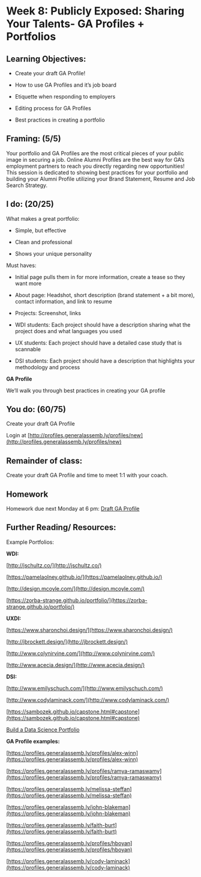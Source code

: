 # Week 8: Publicly Exposed: Sharing Your Talents- GA Profiles + Portfolios

## Learning Objectives:

* Create your draft GA Profile!

* How to use GA Profiles and it’s job board

* Etiquette when responding to employers

* Editing process for GA Profiles

* Best practices in creating a portfolio 

## Framing: (5/5)

Your portfolio and GA Profiles are the most critical pieces of your public image in securing a job. Online Alumni Profiles are the best way for GA’s employment partners to reach you directly regarding new opportunities! This session is dedicated to showing best practices for your portfolio and building your Alumni Profile utilizing your Brand Statement, Resume and Job Search Strategy.

## I do: (20/25)

What makes a great portfolio:

* Simple, but effective

* Clean and professional

* Shows your unique personality

Must haves:

* Initial page pulls them in for more information, create a tease so they want more

* About page: Headshot, short description (brand statement + a bit more), contact information, and link to resume

* Projects: Screenshot, links

* WDI students: Each project should have a description sharing what the project does and what languages you used

* UX students: Each project should have a detailed case study that is scannable

* DSI students: Each project should have a description that highlights your methodology and process

**GA Profile**

We’ll walk you through best practices in creating your GA profile

## You do: (60/75)

Create your draft GA Profile

Login at [http://profiles.generalassemb.ly/profiles/new](http://profiles.generalassemb.ly/profiles/new)

## Remainder of class:

Create your draft GA Profile and time to meet 1:1 with your coach.

## Homework 
Homework due next Monday at 6 pm: [Draft GA Profile](https://github.com/ga-dc/outcomes/blob/master/roadmap/week09/HWweek9.md)

## Further Reading/ Resources:

Example Portfolios:

**WDI:**

[http://jschultz.co/](http://jschultz.co/)

[https://pamelaolney.github.io/](https://pamelaolney.github.io/)

[http://design.mcoyle.com/](http://design.mcoyle.com/)

[https://zorba-strange.github.io/portfolio/](https://zorba-strange.github.io/portfolio/)

**UXDI:**

[https://www.sharonchoi.design/](https://www.sharonchoi.design/)

[http://jbrockett.design/](http://jbrockett.design/)

[http://www.colynirvine.com/](http://www.colynirvine.com/)

[http://www.acecia.design/](http://www.acecia.design/)

**DSI:**

[http://www.emilyschuch.com/](http://www.emilyschuch.com/)

[http://www.codylaminack.com/](http://www.codylaminack.com/)

[https://sambozek.github.io/capstone.html#capstone](https://sambozek.github.io/capstone.html#capstone)

[Build a Data Science Portfolio](https://www.dataquest.io/blog/build-a-data-science-portfolio/)

**GA Profile examples:** 

[https://profiles.generalassemb.ly/profiles/alex-winn](https://profiles.generalassemb.ly/profiles/alex-winn)

[https://profiles.generalassemb.ly/profiles/ramya-ramaswamy](https://profiles.generalassemb.ly/profiles/ramya-ramaswamy)

[https://profiles.generalassemb.ly/melissa-steffan](https://profiles.generalassemb.ly/melissa-steffan)

[https://profiles.generalassemb.ly/john-blakeman](https://profiles.generalassemb.ly/john-blakeman)

[https://profiles.generalassemb.ly/faith-burt](https://profiles.generalassemb.ly/faith-burt)

[https://profiles.generalassemb.ly/profiles/hboyan](https://profiles.generalassemb.ly/profiles/hboyan)

[https://profiles.generalassemb.ly/cody-laminack](https://profiles.generalassemb.ly/cody-laminack)
